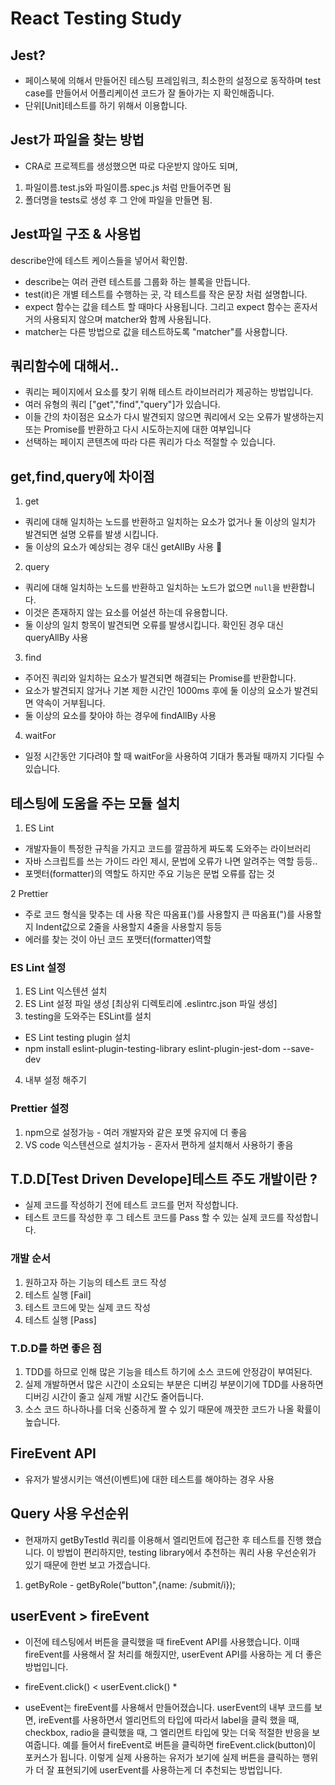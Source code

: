 # React Testing Study

## Jest?
- 페이스북에 의해서 만들어진 테스팅 프레임워크, 최소한의 설정으로 동작하며 test case를 만들어서 어플리케이션 코드가
잘 돌아가는 지 확인해줍니다.
- 단위[Unit]테스트를 하기 위해서 이용합니다.

## Jest가 파일을 찾는 방법
- CRA로 프로젝트를 생성했으면 따로 다운받지 않아도 되며,
1. 파일이름.test.js와 파일이름.spec.js 처럼 만들어주면 됨
2. 폴더명을 tests로 생성 후 그 안에 파일을 만들면 됨.


## Jest파일 구조 & 사용법
describe안에 테스트 케이스들을 넣어서 확인함.
- describe는 여러 관련 테스트를 그룹화 하는 블록을 만듭니다.
- test(it)은 개별  테스트를 수행하는 곳, 각 테스트를 작은 문장 처럼 설명합니다.
- expect 함수는 값을 테스트 할 때마다 사용됩니다. 그리고 expect 함수는 혼자서 거의 사용되지 않으며 matcher와 함께 사용됩니다.
- matcher는 다른 방법으로 값을 테스트하도록 "matcher"를 사용합니다.


## 쿼리함수에 대해서..
- 쿼리는 페이지에서 요소를 찾기 위해 테스트 라이브러리가 제공하는 방법입니다.
- 여러 유형의 쿼리 ["get","find","query"]가 있습니다.
- 이들 간의 차이점은 요소가 다시 발견되지 않으면 쿼리에서 오는 오류가 발생하는지 또는 Promise를 반환하고 다시 시도하는지에 대한 여부입니다
- 선택하는 페이지 콘텐츠에 따라 다른 쿼리가 다소 적절할 수 있습니다.

## get,find,query에 차이점
1. get
- 쿼리에 대해 일치하는 노드를 반환하고 일치하는 요소가 없거나 둘 이상의 일치가 발견되면 설명 오류를 발생 시킵니다.
- 둘 이상의 요소가 예상되는 경우 대신 getAllBy 사용

2. query
- 쿼리에 대해 일치하는 노드를 반환하고 일치하는 노드가 없으면 `null`을 반환합니다.
- 이것은 존재하지 않는 요소를 어설션 하는데 유용합니다.
- 둘 이상의 일치 항목이 발견되면 오류를 발생시킵니다. 확인된 경우 대신 queryAllBy 사용

3. find
- 주어진 쿼리와 일치하는 요소가 발견되면 해결되는 Promise를 반환합니다.
- 요소가 발견되지 않거나 기본 제한 시간인 1000ms 후에 둘 이상의 요소가 발견되면 약속이 거부됩니다.
- 둘 이상의 요소를 찾아야 하는 경우에 findAllBy 사용

4. waitFor
- 일정 시간동안 기다려야 할 때 waitFor을 사용하여 기대가 통과될 때까지 기다릴 수 있습니다.

## 테스팅에 도움을 주는 모듈 설치
1. ES Lint
- 개발자들이 특정한 규칙을 가지고 코드를 깔끔하게 짜도록 도와주는 라이브러리
- 자바 스크립트를 쓰는 가이드 라인 제시, 문법에 오류가 나면 알려주는 역할 등등..
- 포멧터(formatter)의 역할도 하지만 주요 기능은 문법 오류를 잡는 것

2 Prettier
- 주로 코드 형식을 맞추는 데 사용 작은 따옴표(')를 사용할지 큰 따옴표(")를 사용할 지 Indent값으로 2줄을 사용할지 4줄을 사용할지 등등
- 에러를 찾는 것이 아닌 코드 포맷터(formatter)역할


### ES Lint 설정
1. ES Lint 익스텐션 설치
2. ES Lint 설정 파일 생성 [최상위 디렉토리에 .eslintrc.json 파일 생성]
3. testing을 도와주는 ESLint를 설치
- ES Lint testing plugin 설치
- npm install eslint-plugin-testing-library eslint-plugin-jest-dom --save-dev
4. 내부 설정 해주기

### Prettier 설정
1. npm으로 설정가능 - 여러 개발자와 같은 포멧 유지에 더 좋음
2. VS code 익스텐션으로 설치가능 - 혼자서 편하게 설치해서 사용하기 좋음


## T.D.D[Test Driven Develope]테스트 주도 개발이란 ?
- 실제 코드를 작성하기 전에 테스트 코드를 먼저 작성합니다.
- 테스트 코드를 작성한 후 그 테스트 코드를 Pass 할 수 있는 실제 코드를 작성합니다.

### 개발 순서
1. 원하고자 하는 기능의 테스트 코드 작성
2. 테스트 실행 [Fail]
3. 테스트 코드에 맞는 실제 코드 작성
4. 테스트 실행 [Pass]

### T.D.D를 하면 좋은 점
1. TDD를 하므로 인해 많은 기능을 테스트 하기에 소스 코드에 안정감이 부여된다.
2. 실제 개발하면서 많은 시간이 소요되는 부분은 디버깅 부분이기에 TDD를 사용하면 디버깅 시간이 줄고 실제 개발 시간도 줄어듭니다.
3. 소스 코드 하나하나를 더욱 신중하게 짤 수 있기 때문에 깨끗한 코드가 나올 확률이 높습니다.

## FireEvent API
- 유저가 발생시키는 액션(이벤트)에 대한 테스트를 해야하는 경우 사용


## Query 사용 우선순위
- 현재까지 getByTestId 쿼리를 이용해서 엘리먼트에 접근한 후 테스트를 진행 했습니다. 이 방법이 편리하지만,
testing library에서 추천하는 쿼리 사용 우선순위가 있기 때문에 한번 보고 가겠습니다.
1. getByRole - getByRole("button",{name: /submit/i});

## userEvent > fireEvent
- 이전에 테스팅에서 버튼을 클릭했을 때 fireEvent API를 사용했습니다.
이때 fireEvent를 사용해서 잘 처리를 해줬지만, userEvent API를 사용하는 게 더 좋은 방법입니다.
* fireEvent.click() < userEvent.click() *

- useEvent는 fireEvent를 사용해서 만들어졌습니다. userEvent의 내부 코드를 보면, ireEvent를 사용하면서 엘리먼트의 타입에 따라서 label을 클릭 했을 때, checkbox, radio을 클릭했을 때,
그 엘리먼트 타입에 맞는 더욱 적절한 반응을 보여줍니다. 예를 들어서 fireEvent로 버튼을 클릭하면 fireEvent.click(button)이 포커스가 됩니다. 이렇게 실제 사용하는 유저가 보기에 실제 버튼을 클릭하는 행위가
더 잘 표현되기에 userEvent를 사용하는게 더 추천되는 방법입니다.